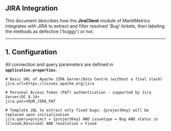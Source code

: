 ## JIRA Integration

This document describes how the **JiraClient** module of MantiMetrics integrates with JIRA to extract and filter resolved 'Bug' tickets, then labeling the methods as defective ('buggy') or not.

---

## 1. Configuration

All connection and query parameters are defined in **`application.properties`**:

```properties
# Basic URL of Apache JIRA Server/Data Centre (without a final slash)
jira.url=https://issues.apache.org/jira

# Personal Access Token (PAT) authentication - supported by Jira Server/DC 8.14+
jira.pat=YOUR_JIRA_PAT

# Template JQL to extract only fixed bugs: {projectKey} will be replaced upon initialisation
jira.query=project = {projectKey} AND issuetype = Bug AND status in (Closed,Resolved) AND resolution = Fixed
